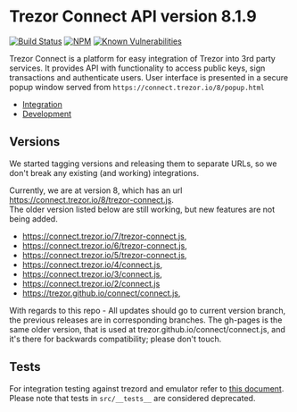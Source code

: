 # Trezor Connect API version 8.1.9
[![Build Status](https://travis-ci.org/trezor/connect.png?branch=develop)](https://travis-ci.org/trezor/connect)
[![NPM](https://img.shields.io/npm/v/trezor-connect.svg)](https://www.npmjs.org/package/trezor-connect)
[![Known Vulnerabilities](https://snyk.io/test/github/trezor/connect/badge.svg?targetFile=package.json)](https://snyk.io/test/github/trezor/connect?targetFile=package.json)

Trezor Connect is a platform for easy integration of Trezor into 3rd party services. It provides API with functionality to access public keys, sign transactions and authenticate users. User interface is presented in a secure popup window served from `https://connect.trezor.io/8/popup.html`

* [Integration](docs/index.md)
* [Development](https://wiki.trezor.io/Developers_guide:Trezor_Connect_API)


## Versions
We started tagging versions and releasing them to separate URLs, so we don't break any existing (and working) integrations.

Currently, we are at version 8, which has an url https://connect.trezor.io/8/trezor-connect.js.
<br> 
The older version listed below are still working, but new features are not being added.
* https://connect.trezor.io/7/trezor-connect.js,
* https://connect.trezor.io/6/trezor-connect.js,
* https://connect.trezor.io/5/trezor-connect.js,
* https://connect.trezor.io/4/connect.js,
* https://connect.trezor.io/3/connect.js,
* https://connect.trezor.io/2/connect.js
* https://trezor.github.io/connect/connect.js,

With regards to this repo - All updates should go to current version branch, the previous releases are in corresponding branches. The gh-pages is the same older version, that is used at trezor.github.io/connect/connect.js, and it's there for backwards compatibility; please don't touch.

## Tests
For integration testing against trezord and emulator refer to [this document](./tests/README.md). Please note that tests in 
`src/__tests__` are considered deprecated.
